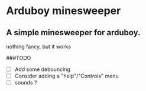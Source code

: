 # Arduboy minesweeper

## A simple minesweeper for arduboy.

nothing fancy, but it works

###TODO
- [ ] Add some debouncing
- [ ] Consider adding a "help"/"Controls" menu
- [ ] sounds ?